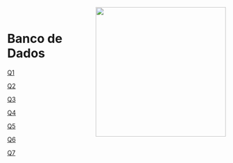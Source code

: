 <img src="https://github.com/Rogerio-mack/IMT_CD_2024/blob/main/maua_logo.png?raw=true" width=300, align="right">
<br>

# Banco de Dados

[Q1](https://github.com/Rogerio-mack/IMT_Banco_de_Dados/blob/main/Q1.md)

[Q2](https://github.com/Rogerio-mack/IMT_Banco_de_Dados/blob/main/Q2.md)

[Q3](https://github.com/Rogerio-mack/IMT_Banco_de_Dados/blob/main/Q3.md)

[Q4](https://github.com/Rogerio-mack/IMT_Banco_de_Dados/blob/main/Q4.md)

[Q5](https://github.com/Rogerio-mack/IMT_Banco_de_Dados/blob/main/Q5.md)

[Q6](https://github.com/Rogerio-mack/IMT_Banco_de_Dados/blob/main/Q6.md)

[Q7](https://github.com/Rogerio-mack/IMT_Banco_de_Dados/blob/main/Q7.md)
